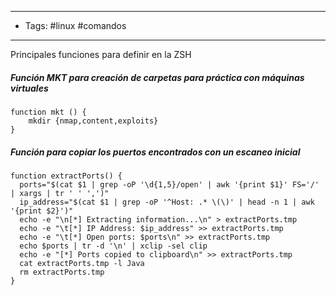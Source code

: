 -----------------
- Tags: #linux #comandos 
----------------------
Principales funciones para definir en la ZSH

##### Función MKT para creación de carpetas para práctica con máquinas virtuales

``` Shell
function mkt () {
    mkdir {nmap,content,exploits}
}
```

##### Función para copiar los puertos encontrados con un escaneo inicial

``` Shell
function extractPorts() {
  ports="$(cat $1 | grep -oP '\d{1,5}/open' | awk '{print $1}' FS='/' | xargs | tr ' ' ',')"
  ip_address="$(cat $1 | grep -oP '^Host: .* \(\)' | head -n 1 | awk '{print $2}')"
  echo -e "\n[*] Extracting information...\n" > extractPorts.tmp
  echo -e "\t[*] IP Address: $ip_address" >> extractPorts.tmp
  echo -e "\t[*] Open ports: $ports\n" >> extractPorts.tmp
  echo $ports | tr -d '\n' | xclip -sel clip
  echo -e "[*] Ports copied to clipboard\n" >> extractPorts.tmp
  cat extractPorts.tmp -l Java
  rm extractPorts.tmp
}
```

